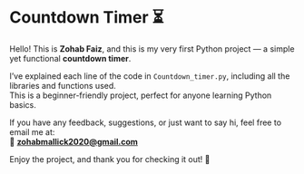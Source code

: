 # Countdown Timer ⏳

Hello! This is **Zohab Faiz**, and this is my very first Python project — a simple yet functional **countdown timer**.

I’ve explained each line of the code in `Countdown_timer.py`, including all the libraries and functions used.  
This is a beginner-friendly project, perfect for anyone learning Python basics.

If you have any feedback, suggestions, or just want to say hi, feel free to email me at:  
📧 **zohabmallick2020@gmail.com**

Enjoy the project, and thank you for checking it out! 🚀
